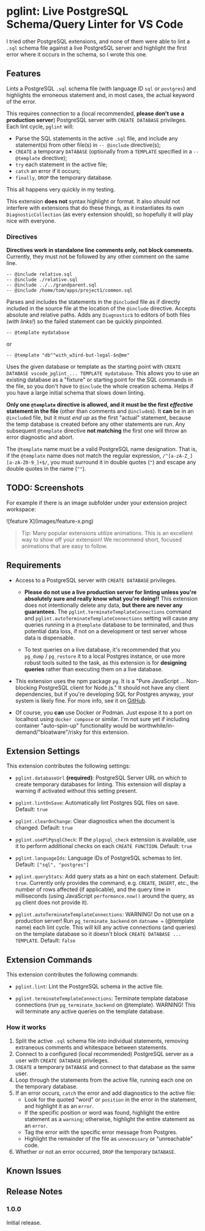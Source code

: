 # pglint: Live PostgreSQL Schema/Query Linter for VS Code

I tried other PostgreSQL extensions, and none of them were able to lint a `.sql` schema file against a live PostgreSQL server and highlight the first error where it occurs in the schema, so I wrote this one.

## Features

Lints a PostgreSQL `.sql` schema file (with language ID `sql` or `postgres`) and highlights the erroneous statement and, in most cases, the actual keyword of the error.

This requires connection to a (local recommended, **please don't use a production server**) PostgreSQL server with `CREATE DATABASE` privileges. Each lint cycle, `pglint` will:
- Parse the SQL statements in the active `.sql` file, and include any statement(s) from other file(s) in `-- @include` directive(s);
- `CREATE` a temporary `DATABASE` (optionally from a `TEMPLATE` specified in a `-- @template` directive);
- `try` each statement in the active file;
- `catch` an error if it occurs;
- `finally`, `DROP` the temporary database.

This all happens very quickly in my testing.

This extension **does not** syntax highlight or format. It also _should_ not interfere with extensions that do these things, as it instantiates its own `DiagnosticCollection` (as every extension should), so hopefully it will play nice with everyone.

### Directives

**Directives work in standalone line comments only, not block comments.** Currently, they must not be followed by any other comment on the same line.

```
-- @include relative.sql
-- @include ./relative.sql
-- @include ../../grandparent.sql
-- @include /home/tom/apps/project1/common.sql
```

Parses and includes the statements in the `@include`d file as if directly included in the source file at the location of the `@include` directive. Accepts absolute and relative paths. Adds any `Diagnostic`s to editors of both files (_with links!_) so the failed statement can be quickly pinpointed.

```
-- @template mydatabase
```
or
```
-- @template "db""with_w3ird-but-legal-$n@me"
```

Uses the given database or template as the starting point with `CREATE DATABASE vscode_pglint_... TEMPLATE mydatabase`. This allows you to use an existing database as a "fixture" or starting point for the SQL commands in the file, so you don't have to `@include` the whole creation schema. Helps if you have a large initial schema that slows down linting.

**Only one `@template` directive is allowed, and it must be the first _effective_ statement in the file** (other than comments and `@include`s). It **can** be in an `@include`d file, but it must _end up_ as the first "actual" statement, because the temp database is created before any other statements are run. Any subsequent `@template` directive **not matching** the first one will throw an error diagnostic and abort.

The `@template` name must be a valid PostgreSQL name designation. That is, if the `@template` name does not match the regular expression, `/^[a-zA-Z_][a-zA-Z0-9_]+$/`, you must surround it in double quotes (`"`) and escape any double quotes in the name (`""`).

## TODO: Screenshots

For example if there is an image subfolder under your extension project workspace:

\!\[feature X\]\(images/feature-x.png\)

> Tip: Many popular extensions utilize animations. This is an excellent way to show off your extension! We recommend short, focused animations that are easy to follow.

## Requirements

- Access to a PostgreSQL server with `CREATE DATABASE` privileges.

    - **Please do not use a live production server for linting unless you're absolutely sure and really know what you're doing!!** This extension does not intentionally delete any data, **but there are never any guarantees.** The `pglint.terminateTemplateConnections` command and `pglint.autoTerminateTemplateConnections` setting will cause any queries running in a `@template` database to be terminated, and thus potential data loss, if not on a development or test server whose data is dispensable.

    - To test queries on a live database, it's recommended that you `pg_dump` / `pg_restore` it to a local Postgres instance, or use more robust tools suited to the task, as this extension is for **designing queries** rather than executing them on a live database.

- This extension uses the npm package `pg`. It is a "Pure JavaScript ... Non-blocking PostgreSQL client for Node.js." It should not have any client dependencies, but if you're developing SQL for Postgres anyway, your system is likely fine. For more info, see it on <a target="_blank" href="https://github.com/brianc/node-postgres">GitHub</a>.

- Of course, you **can** use Docker or Podman. Just expose it to a port on localhost using `docker compose` or similar. I'm not sure yet if including container "auto-spin-up" functionality would be worthwhile/in-demand/"bloatware"/risky for this extension.

## Extension Settings

This extension contributes the following settings:

* `pglint.databaseUrl` **(required)**: PostgreSQL Server URL on which to create temporary databases for linting. This extension will display a warning if activated without this setting present.

* `pglint.lintOnSave`: Automatically lint Postgres SQL files on save. Default: `true`

* `pglint.clearOnChange`: Clear diagnostics when the document is changed. Default: `true`

* `pglint.usePlPgsqlCheck`: If the `plpgsql_check` extension is available, use it to perform additional checks on each `CREATE FUNCTION`. Default: `true`

* `pglint.languageIds`: Language IDs of PostgreSQL schemas to lint. Default: `["sql", "postgres"]`

* `pglint.queryStats`: Add query stats as a hint on each statement. Default: `true`. Currently only provides the command, e.g. `CREATE`, `INSERT`, etc., the number of rows affected (if applicable), and the query time in milliseconds (using JavaScript `performance.now()` around the query, as `pg` client does not provide it).

* `pglint.autoTerminateTemplateConnections`: WARNING! Do not use on a production server! Run `pg_terminate_backend` on `datname =` (@template name) each lint cycle. This will kill any active connections (and queries) on the template database so it doesn't block `CREATE DATABASE ... TEMPLATE`. Default: `false`

## Extension Commands

This extension contributes the following commands:

* `pglint.lint`: Lint the PostgreSQL schema in the active file.

* `pglint.terminateTemplateConnections`: Terminate template database connections (run `pg_terminate_backend` on @template). WARNING! This will terminate any active queries on the template database.

### How it works

1. Split the active `.sql` schema file into individual statements, removing extraneous comments and whitespace between statements.
2. Connect to a configured (local recommended) PostgreSQL server as a user with `CREATE DATABASE` privileges.
3. `CREATE` a temporary `DATABASE` and connect to that database as the same user.
4. Loop through the statements from the active file, running each one on the temporary database.
5. If an error occurs, `catch` the error and add diagnostics to the active file:
    - Look for the quoted "word" or `position` in the error in the statement, and highlight it as an `error`.
    - If the specific position or word was found, highlight the entire statement as a `warning`; otherwise, highlight the entire statement as an `error`.
    - Tag the error with the specific error message from Postgres.
    - Highlight the remainder of the file as `unnecessary` or "unreachable" code.
6. Whether or not an error occurred, `DROP` the temporary `DATABASE`.

## Known Issues

## Release Notes

### 1.0.0

Initial release.
